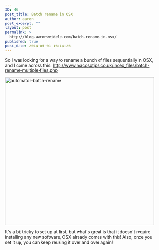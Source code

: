 ```yaml
---
ID: 46
post_title: Batch rename in OSX
author: aaron
post_excerpt: ""
layout: post
permalink: >
  http://blog.aaronweidele.com/batch-rename-in-osx/
published: true
post_date: 2014-05-01 16:14:26
---
```

So I was looking for a way to rename a bunch of files sequentially in OSX, and I came across this:
<a href="http://www.macosxtips.co.uk/index_files/batch-rename-multiple-files.php" target="_blank">http://www.macosxtips.co.uk/index_files/batch-rename-multiple-files.php</a>

<a href="http://www.macosxtips.co.uk/index_files/batch-rename-multiple-files.php" target="_blank"><img class="alignnone  wp-image-48" src="http://blog.aaronweidele.com/wp-content/uploads/2014/05/automator-batch-rename.png" alt="automator-batch-rename" width="488" height="483" /></a>

It's a bit tricky to set up at first, but what's great is that it doesn't require installing any new software, OSX already comes with this! Also, once you set it up, you can keep reusing it over and over again!